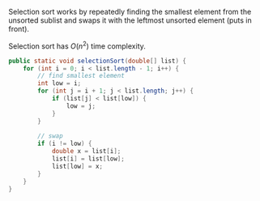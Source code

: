 Selection sort works by repeatedly finding the smallest element from the unsorted sublist and swaps it with the leftmost unsorted element (puts in front).

Selection sort has $O(n^2)$ time complexity.

```java
public static void selectionSort(double[] list) {
	for (int i = 0; i < list.length - 1; i++) {
		// find smallest element
		int low = i;
		for (int j = i + 1; j < list.length; j++) {
			if (list[j] < list[low]) {
				low = j;
			}
		}
		
		// swap
		if (i != low) {
			double x = list[i];
			list[i] = list[low];
			list[low] = x;
		}
	}
}
```